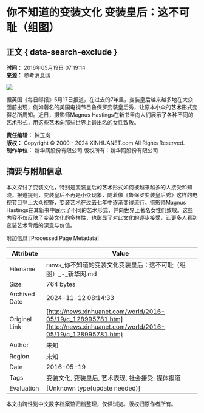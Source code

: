# 你不知道的变装文化 变装皇后：这不可耻（组图）

## 正文 { data-search-exclude }


**时间：** 2016年05月19日 07:19:14  
**来源：** 参考消息网

![](128995781_14636132801921n.jpg)

据英国《每日邮报》5月17日报道，在过去的7年里，变装皇后越来越多地在大众面前出现，例如著名的美国电视节目鲁保罗变装皇后秀，让原本小众的艺术形式变得总所周知。近日，摄影师Magnus Hastings在新书里向人们展示了各种不同的艺术形式，用这些艺术向那些世界上最出名的女性致敬。

**责任编辑：** 钟玉岚  
**版权：** Copyright © 2000 - 2024 XINHUANET.com All Rights Reserved.  
**制作单位：** 新华网股份有限公司  版权所有：新华网股份有限公司

## 摘要与附加信息

<!-- tcd_abstract -->
本文探讨了变装文化，特别是变装皇后的艺术形式如何被越来越多的人接受和知晓。报道提到，变装皇后不再是小众现象，随着像《鲁保罗变装皇后秀》这样的电视节目登上大众视野，变装艺术在过去七年中逐渐变得流行。摄影师Magnus Hastings在其新书中展示了不同的艺术形式，并向世界上著名女性们致敬。这些内容不仅反映了变装文化的多样性，也彰显了对此文化的逐步接受，让更多人看到变装艺术背后的深意与价值。
<!-- tcd_abstract_end -->

附加信息 [Processed Page Metadata]

| Attribute       | Value                                  |
|-----------------|----------------------------------------|
| Filename        | news_你不知道的变装文化变装皇后：这不可耻（组图）_-_新华网.md                             |
| Size            | 764 bytes                           |
| Archived Date   | 2024-11-12 08:14:33                             |
| Original Link   | [http://news.xinhuanet.com/world/2016-05/19/c_128995781.htm](http://news.xinhuanet.com/world/2016-05/19/c_128995781.htm)                       |
| Author          | 未知                               |
| Region          | 未知                               |
| Date            | 2016-05-19                                 |
| Tags            | 变装文化, 变装皇后, 艺术表现, 社会接受, 媒体报道                                 |
| Evaluation            | [Unknown type(update needed)]                                 |
<!-- tcd_table_end -->

本文由跨性别中文数字档案馆归档整理，仅供浏览。版权归原作者所有。
